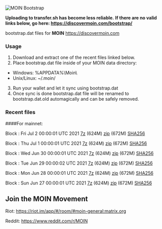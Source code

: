 ![MOIN Bootstrap](https://i.imgur.com/KjM1jMp.jpg)

**Uploading to transfer.sh has become less reliable.**
**If there are no valid links below, go here: https://discovermoin.com/bootstrap/**

bootstrap.dat files for **MOIN** https://discovermoin.com

### Usage

1. Download and extract one of the recent files linked below.
2. Place bootstrap.dat file inside of your MOIN data directory:
 - Windows: %APPDATA%\Moin\
 - Unix/Linux: ~/.moin/
3. Run your wallet and let it sync using bootstrap.dat
4. Once sync is done bootstrap.dat file will be renamed to bootstrap.dat.old automagically and can be safely removed.


### Recent files

####For mainnet:

Block : Fri Jul  2 00:00:01 UTC 2021 [7z](https://transfer.sh/1bzyJ6G/bootstrap.dat.20210702.7z) (624M) [zip](https://transfer.sh/1TdejWa/bootstrap.dat.20210702.zip) (672M) [SHA256](https://transfer.sh/6FlOt/sha256.txt)

Block : Thu Jul  1 00:00:01 UTC 2021 [7z](https://transfer.sh/1zp8DIz/bootstrap.dat.20210701.7z) (624M) [zip](https://transfer.sh/1Vg7lFp/bootstrap.dat.20210701.zip) (672M) [SHA256](https://transfer.sh/1v36vhf/sha256.txt)

Block : Wed Jun 30 00:00:01 UTC 2021 [7z](https://transfer.sh/1mMiMnn/bootstrap.dat.20210630.7z) (624M) [zip](https://transfer.sh/1vLlX3A/bootstrap.dat.20210630.zip) (672M) [SHA256](https://transfer.sh/1CMxn5L/sha256.txt)

Block : Tue Jun 29 00:00:02 UTC 2021 [7z](https://transfer.sh/1sYTZUZ/bootstrap.dat.20210629.7z) (624M) [zip](https://transfer.sh/1wEqjHP/bootstrap.dat.20210629.zip) (672M) [SHA256](https://transfer.sh/1Uurv77/sha256.txt)

Block : Mon Jun 28 00:00:01 UTC 2021 [7z](https://transfer.sh/1tSsdUD/bootstrap.dat.20210628.7z) (624M) [zip](https://transfer.sh/YH/bootstrap.dat.20210628.zip) (672M) [SHA256](https://transfer.sh/R6cy/sha256.txt)

Block : Sun Jun 27 00:00:01 UTC 2021 [7z](https://transfer.sh/1H9OTct/bootstrap.dat.20210627.7z) (624M) [zip](https://transfer.sh/1ftt3B7/bootstrap.dat.20210627.zip) (672M) [SHA256](https://transfer.sh/1eX5OAh/sha256.txt)

## Join the MOIN Movement

Riot: https://riot.im/app/#/room/#moin-general:matrix.org

Reddit: https://www.reddit.com/r/MOIN
